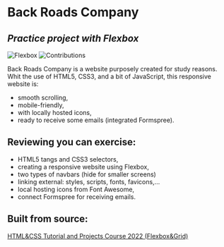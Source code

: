 # Back Roads Company
## _Practice project with Flexbox_

![Flexbox](https://img.shields.io/badge/Practice-Flexbox-brightgreen)
![Contributions](https://camo.githubusercontent.com/5ae751d6f1db3da3db0a15924a4165f95ab9462c5602cab2aedc7932ff565451/68747470733a2f2f696d672e736869656c64732e696f2f62616467652f436f6e747269627574696f6e732d77656c636f6d652d626c756576696f6c6574)

Back Roads Company is a website purposely created for study reasons. Whit the use of HTML5, CSS3, and a bit of JavaScript, this responsive website is:
-  smooth scrolling, 
-  mobile-friendly,
-  with locally hosted icons,
-  ready to receive some emails (integrated Formspree).

## Reviewing you can exercise:
- HTML5 tangs and CSS3 selectors, 
- creating a responsive website using Flexbox, 
- two types of navbars (hide for smaller screens)
- linking external: styles, scripts, fonts, favicons,…
- local hosting icons from Font Awesome,
- connect Formspree for receiving emails.

## Built from source:
[HTML&CSS Tutorial and Projects Course 2022 (Flexbox&Grid)](https://www.udemy.com/course/in-depth-html-css-course-build-responsive-websites/)

